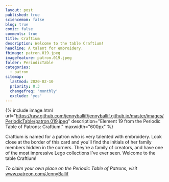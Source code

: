 ```yaml
---
layout: post
published: true
sciencemom: false
blog: true
comic: false
comments: true
title: Craftium
description: Welcome to the table Craftium!
headline: A talent for embroidery.
fbimage: patron.019.jpeg
imagefeature: patron.019.jpeg
folder: PeriodicTable
categories:
  - patron
sitemap:
  lastmod: 2020-02-10
  priority: 0.3
  changefreq: 'monthly'
  exclude: 'yes'
---
```


{% include image.html url="https://raw.github.com/jennyballif/jennyballif.github.io/master/images/PeriodicTable/patron.019.jpeg" description="Element 19 from the Periodic Table of Patrons: Craftium." maxwidth="600px" %}

Craftium is named for a patron who is very talented with embroidery. Look close at the border of this card and you'll find the initials of her family members hidden in the corners. They're a family of creators, and have one of the most impressive Lego collections I've ever seen. Welcome to the table Craftium!

_To claim your own place on the Periodic Table of Patrons, visit_ www.patreon.com/JennyBallif
